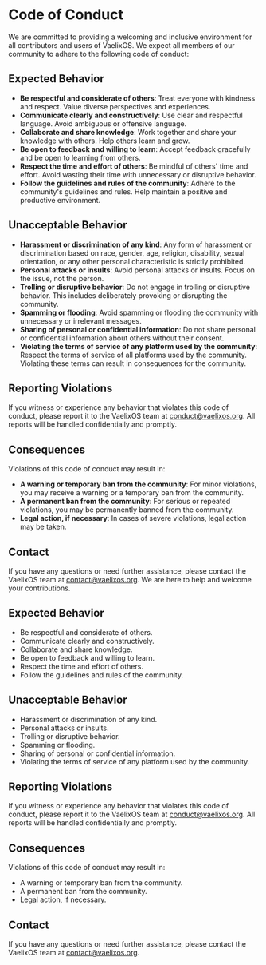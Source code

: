 # Code of Conduct

We are committed to providing a welcoming and inclusive environment for all contributors and users of VaelixOS. We expect all members of our community to adhere to the following code of conduct:

## Expected Behavior

- **Be respectful and considerate of others**: Treat everyone with kindness and respect. Value diverse perspectives and experiences.
- **Communicate clearly and constructively**: Use clear and respectful language. Avoid ambiguous or offensive language.
- **Collaborate and share knowledge**: Work together and share your knowledge with others. Help others learn and grow.
- **Be open to feedback and willing to learn**: Accept feedback gracefully and be open to learning from others.
- **Respect the time and effort of others**: Be mindful of others' time and effort. Avoid wasting their time with unnecessary or disruptive behavior.
- **Follow the guidelines and rules of the community**: Adhere to the community's guidelines and rules. Help maintain a positive and productive environment.

## Unacceptable Behavior

- **Harassment or discrimination of any kind**: Any form of harassment or discrimination based on race, gender, age, religion, disability, sexual orientation, or any other personal characteristic is strictly prohibited.
- **Personal attacks or insults**: Avoid personal attacks or insults. Focus on the issue, not the person.
- **Trolling or disruptive behavior**: Do not engage in trolling or disruptive behavior. This includes deliberately provoking or disrupting the community.
- **Spamming or flooding**: Avoid spamming or flooding the community with unnecessary or irrelevant messages.
- **Sharing of personal or confidential information**: Do not share personal or confidential information about others without their consent.
- **Violating the terms of service of any platform used by the community**: Respect the terms of service of all platforms used by the community. Violating these terms can result in consequences for the community.

## Reporting Violations

If you witness or experience any behavior that violates this code of conduct, please report it to the VaelixOS team at [conduct@vaelixos.org](mailto:conduct@vaelixos.org). All reports will be handled confidentially and promptly.

## Consequences

Violations of this code of conduct may result in:

- **A warning or temporary ban from the community**: For minor violations, you may receive a warning or a temporary ban from the community.
- **A permanent ban from the community**: For serious or repeated violations, you may be permanently banned from the community.
- **Legal action, if necessary**: In cases of severe violations, legal action may be taken.

## Contact

If you have any questions or need further assistance, please contact the VaelixOS team at [contact@vaelixos.org](mailto:contact@vaelixos.org). We are here to help and welcome your contributions.

## Expected Behavior

- Be respectful and considerate of others.
- Communicate clearly and constructively.
- Collaborate and share knowledge.
- Be open to feedback and willing to learn.
- Respect the time and effort of others.
- Follow the guidelines and rules of the community.

## Unacceptable Behavior

- Harassment or discrimination of any kind.
- Personal attacks or insults.
- Trolling or disruptive behavior.
- Spamming or flooding.
- Sharing of personal or confidential information.
- Violating the terms of service of any platform used by the community.

## Reporting Violations

If you witness or experience any behavior that violates this code of conduct, please report it to the VaelixOS team at [conduct@vaelixos.org](mailto:conduct@vaelixos.org). All reports will be handled confidentially and promptly.

## Consequences

Violations of this code of conduct may result in:

- A warning or temporary ban from the community.
- A permanent ban from the community.
- Legal action, if necessary.

## Contact

If you have any questions or need further assistance, please contact the VaelixOS team at [contact@vaelixos.org](mailto:contact@vaelixos.org).
